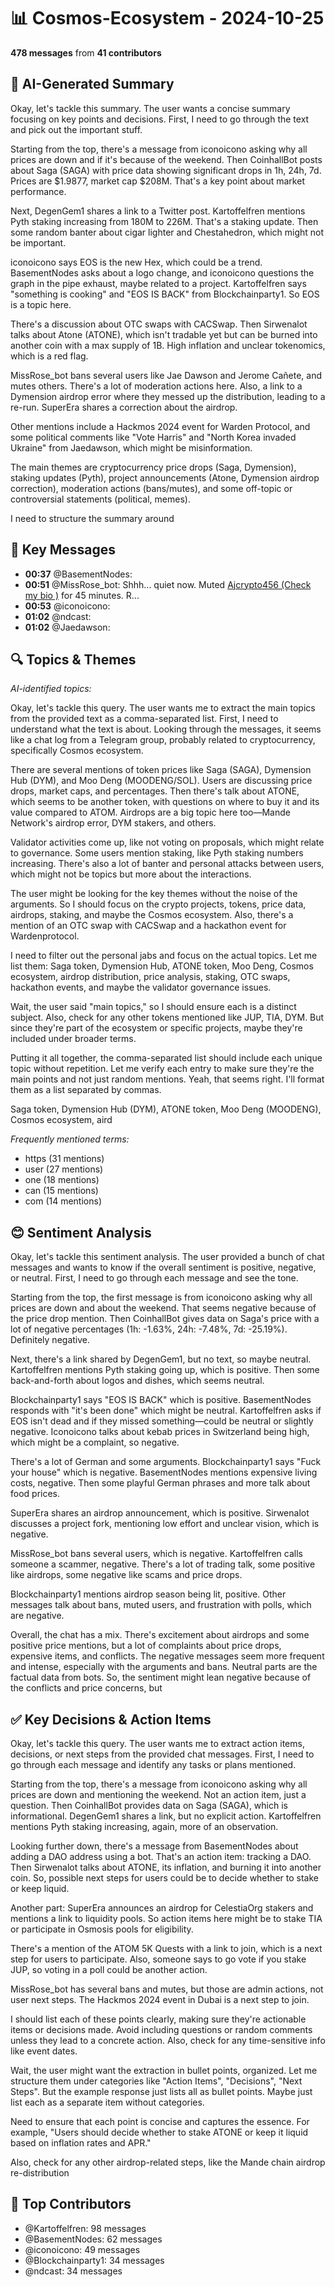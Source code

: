 # 📊 Cosmos-Ecosystem - 2024-10-25
**478 messages** from **41 contributors**

## 📝 AI-Generated Summary
<think>
Okay, let's tackle this summary. The user wants a concise summary focusing on key points and decisions. First, I need to go through the text and pick out the important stuff.

Starting from the top, there's a message from iconoicono asking why all prices are down and if it's because of the weekend. Then CoinhallBot posts about Saga (SAGA) with price data showing significant drops in 1h, 24h, 7d. Prices are $1.9877, market cap $208M. That's a key point about market performance.

Next, DegenGem1 shares a link to a Twitter post. Kartoffelfren mentions Pyth staking increasing from 180M to 226M. That's a staking update. Then some random banter about cigar lighter and Chestahedron, which might not be important. 

iconoicono says EOS is the new Hex, which could be a trend. BasementNodes asks about a logo change, and iconoicono questions the graph in the pipe exhaust, maybe related to a project. Kartoffelfren says "something is cooking" and "EOS IS BACK" from Blockchainparty1. So EOS is a topic here.

There's a discussion about OTC swaps with CACSwap. Then Sirwenalot talks about Atone (ATONE), which isn't tradable yet but can be burned into another coin with a max supply of 1B. High inflation and unclear tokenomics, which is a red flag.

MissRose_bot bans several users like Jae Dawson and Jerome Cañete, and mutes others. There's a lot of moderation actions here. Also, a link to a Dymension airdrop error where they messed up the distribution, leading to a re-run. SuperEra shares a correction about the airdrop.

Other mentions include a Hackmos 2024 event for Warden Protocol, and some political comments like "Vote Harris" and "North Korea invaded Ukraine" from Jaedawson, which might be misinformation. 

The main themes are cryptocurrency price drops (Saga, Dymension), staking updates (Pyth), project announcements (Atone, Dymension airdrop correction), moderation actions (bans/mutes), and some off-topic or controversial statements (political, memes). 

I need to structure the summary around

## 💬 Key Messages
- **00:37** @BasementNodes: 
- **00:51** @MissRose_bot: Shhh... quiet now.
Muted [Ajcrypto456 (Check my bio )](tg://user?id=5019907115) for 45 minutes.
R...
- **00:53** @iconoicono: 
- **01:02** @ndcast: 
- **01:02** @Jaedawson: 

## 🔍 Topics & Themes
*AI-identified topics:*
> <think>
Okay, let's tackle this query. The user wants me to extract the main topics from the provided text as a comma-separated list. First, I need to understand what the text is about. Looking through the messages, it seems like a chat log from a Telegram group, probably related to cryptocurrency, specifically Cosmos ecosystem.

There are several mentions of token prices like Saga (SAGA), Dymension Hub (DYM), and Moo Deng (MOODENG/SOL). Users are discussing price drops, market caps, and percentages. Then there's talk about ATONE, which seems to be another token, with questions on where to buy it and its value compared to ATOM. Airdrops are a big topic here too—Mande Network's airdrop error, DYM stakers, and others. 

Validator activities come up, like not voting on proposals, which might relate to governance. Some users mention staking, like Pyth staking numbers increasing. There's also a lot of banter and personal attacks between users, which might not be topics but more about the interactions. 

The user might be looking for the key themes without the noise of the arguments. So I should focus on the crypto projects, tokens, price data, airdrops, staking, and maybe the Cosmos ecosystem. Also, there's a mention of an OTC swap with CACSwap and a hackathon event for Wardenprotocol. 

I need to filter out the personal jabs and focus on the actual topics. Let me list them: Saga token, Dymension Hub, ATONE token, Moo Deng, Cosmos ecosystem, airdrop distribution, price analysis, staking, OTC swaps, hackathon events, and maybe the validator governance issues. 

Wait, the user said "main topics," so I should ensure each is a distinct subject. Also, check for any other tokens mentioned like JUP, TIA, DYM. But since they're part of the ecosystem or specific projects, maybe they're included under broader terms. 

Putting it all together, the comma-separated list should include each unique topic without repetition. Let me verify each entry to make sure they're the main points and not just random mentions. Yeah, that seems right. I'll format them as a list separated by commas.
</think>

Saga token, Dymension Hub (DYM), ATONE token, Moo Deng (MOODENG), Cosmos ecosystem, aird

*Frequently mentioned terms:*
- https (31 mentions)
- user (27 mentions)
- one (18 mentions)
- can (15 mentions)
- com (14 mentions)

## 😊 Sentiment Analysis
<think>
Okay, let's tackle this sentiment analysis. The user provided a bunch of chat messages and wants to know if the overall sentiment is positive, negative, or neutral. First, I need to go through each message and see the tone.

Starting from the top, the first message is from iconoicono asking why all prices are down and about the weekend. That seems negative because of the price drop mention. Then CoinhallBot gives data on Saga's price with a lot of negative percentages (1h: -1.63%, 24h: -7.48%, 7d: -25.19%). Definitely negative. 

Next, there's a link shared by DegenGem1, but no text, so maybe neutral. Kartoffelfren mentions Pyth staking going up, which is positive. Then some back-and-forth about logos and dishes, which seems neutral. 

Blockchainparty1 says "EOS IS BACK" which is positive. BasementNodes responds with "it's been done" which might be neutral. Kartoffelfren asks if EOS isn't dead and if they missed something—could be neutral or slightly negative. Iconoicono talks about kebab prices in Switzerland being high, which might be a complaint, so negative. 

There's a lot of German and some arguments. Blockchainparty1 says "Fuck your house" which is negative. BasementNodes mentions expensive living costs, negative. Then some playful German phrases and more talk about food prices. 

SuperEra shares an airdrop announcement, which is positive. Sirwenalot discusses a project fork, mentioning low effort and unclear vision, which is negative. 

MissRose_bot bans several users, which is negative. Kartoffelfren calls someone a scammer, negative. There's a lot of trading talk, some positive like airdrops, some negative like scams and price drops. 

Blockchainparty1 mentions airdrop season being lit, positive. Other messages talk about bans, muted users, and frustration with polls, which are negative. 

Overall, the chat has a mix. There's excitement about airdrops and some positive price mentions, but a lot of complaints about price drops, expensive items, and conflicts. The negative messages seem more frequent and intense, especially with the arguments and bans. Neutral parts are the factual data from bots. So, the sentiment might lean negative because of the conflicts and price concerns, but

## ✅ Key Decisions & Action Items
<think>
Okay, let's tackle this query. The user wants me to extract action items, decisions, or next steps from the provided chat messages. First, I need to go through each message and identify any tasks or plans mentioned.

Starting from the top, there's a message from iconoicono asking why all prices are down and mentioning the weekend. Not an action item, just a question. Then CoinhallBot provides data on Saga (SAGA), which is informational. DegenGem1 shares a link, but no explicit action. Kartoffelfren mentions Pyth staking increasing, again, more of an observation.

Looking further down, there's a message from BasementNodes about adding a DAO address using a bot. That's an action item: tracking a DAO. Then Sirwenalot talks about ATONE, its inflation, and burning it into another coin. So, possible next steps for users could be to decide whether to stake or keep liquid. 

Another part: SuperEra announces an airdrop for CelestiaOrg stakers and mentions a link to liquidity pools. So action items here might be to stake TIA or participate in Osmosis pools for eligibility. 

There's a mention of the ATOM 5K Quests with a link to join, which is a next step for users to participate. Also, someone says to go vote if you stake JUP, so voting in a poll could be another action. 

MissRose_bot has several bans and mutes, but those are admin actions, not user next steps. The Hackmos 2024 event in Dubai is a next step to join. 

I should list each of these points clearly, making sure they're actionable items or decisions made. Avoid including questions or random comments unless they lead to a concrete action. Also, check for any time-sensitive info like event dates. 

Wait, the user might want the extraction in bullet points, organized. Let me structure them under categories like "Action Items", "Decisions", "Next Steps". But the example response just lists all as bullet points. Maybe just list each as a separate item without categories. 

Need to ensure that each point is concise and captures the essence. For example, "Users should decide whether to stake ATONE or keep it liquid based on inflation rates and APR." 

Also, check for any other airdrop-related steps, like the Mande chain airdrop re-distribution

## 👥 Top Contributors
- @Kartoffelfren: 98 messages
- @BasementNodes: 62 messages
- @iconoicono: 49 messages
- @Blockchainparty1: 34 messages
- @ndcast: 34 messages